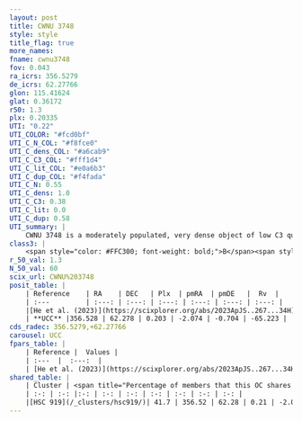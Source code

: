 ```yaml
---
layout: post
title: CWNU 3748
style: style
title_flag: true
more_names: 
fname: cwnu3748
fov: 0.043
ra_icrs: 356.5279
de_icrs: 62.27766
glon: 115.41624
glat: 0.36172
r50: 1.3
plx: 0.20335
UTI: "0.22"
UTI_COLOR: "#fcd0bf"
UTI_C_N_COL: "#f8fce0"
UTI_C_dens_COL: "#a6cab9"
UTI_C_C3_COL: "#fff1d4"
UTI_C_lit_COL: "#e0a6b3"
UTI_C_dup_COL: "#f4fada"
UTI_C_N: 0.55
UTI_C_dens: 1.0
UTI_C_C3: 0.38
UTI_C_lit: 0.0
UTI_C_dup: 0.58
UTI_summary: |
    CWNU 3748 is a moderately populated, very dense object of low C3 quality. It was recently reported in the literature.<br><br>This is likely a unique object, which shares a moderate percentage of members with at least one previously reported entry.
class3: |
    <span style="color: #FFC300; font-weight: bold;">B</span><span style="color: red; font-weight: bold;">C</span>
r_50_val: 1.3
N_50_val: 60
scix_url: CWNU%203748
posit_table: |
    | Reference    | RA    | DEC   | Plx  | pmRA  | pmDE   |  Rv  |
    | :---         | :---: | :---: | :---: | :---: | :---: | :---: |
    |[He et al. (2023)](https://scixplorer.org/abs/2023ApJS..267...34H) | 356.521 | 62.277 | 0.218 | -2.086 | -0.692 | -52.92 |
    | **UCC** |356.528 | 62.278 | 0.203 | -2.074 | -0.704 | -65.223 | 
cds_radec: 356.5279,+62.27766
carousel: UCC
fpars_table: |
    | Reference |  Values |
    | :---  |  :---:  |
    | [He et al. (2023)](https://scixplorer.org/abs/2023ApJS..267...34H) | `A0=2.85, m-M=12.95, logA=8.7` |
shared_table: |
    | Cluster | <span title="Percentage of members that this OC shares with the ones listed">%</span>   | RA   | DEC   | Plx   | pmRA  | pmDE  | Rv | UTI |
    | :-: | :-: |:-: | :-: | :-: | :-: | :-: | :-: | :-: |
    |[HSC 919](/_clusters/hsc919/)| 41.7 | 356.52 | 62.28 | 0.21 | -2.09 | -0.7 | -- |0.58 |
---
```

